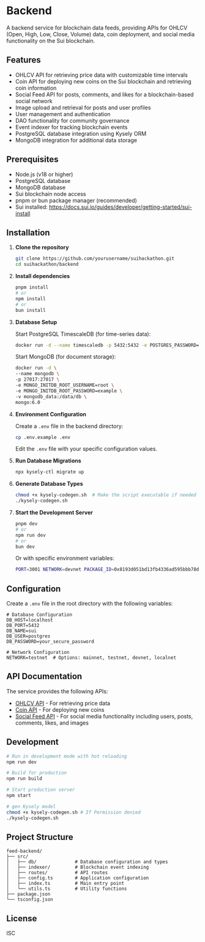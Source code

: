 # Backend

A backend service for blockchain data feeds, providing APIs for OHLCV (Open, High, Low, Close, Volume) data, coin deployment, and social media functionality on the Sui blockchain.

## Features

- OHLCV API for retrieving price data with customizable time intervals
- Coin API for deploying new coins on the Sui blockchain and retrieving coin information
- Social Feed API for posts, comments, and likes for a blockchain-based social network
- Image upload and retrieval for posts and user profiles
- User management and authentication
- DAO functionality for community governance
- Event indexer for tracking blockchain events
- PostgreSQL database integration using Kysely ORM
- MongoDB integration for additional data storage

## Prerequisites

- Node.js (v18 or higher)
- PostgreSQL database
- MongoDB database
- Sui blockchain node access
- pnpm or bun package manager (recommended)
- Sui installed: https://docs.sui.io/guides/developer/getting-started/sui-install

## Installation

1. **Clone the repository**

   ```bash
   git clone https://github.com/yourusername/suihackathon.git
   cd suihackathon/backend
   ```

2. **Install dependencies**

   ```bash
   pnpm install
   # or
   npm install
   # or
   bun install
   ```

3. **Database Setup**

   Start PostgreSQL TimescaleDB (for time-series data):

   ```bash
   docker run -d --name timescaledb -p 5432:5432 -e POSTGRES_PASSWORD=password timescale/timescaledb-ha:pg17
   ```

   Start MongoDB (for document storage):

   ```bash
   docker run -d \
   --name mongodb \
   -p 27017:27017 \
   -e MONGO_INITDB_ROOT_USERNAME=root \
   -e MONGO_INITDB_ROOT_PASSWORD=example \
   -v mongodb_data:/data/db \
   mongo:6.0
   ```

4. **Environment Configuration**

   Create a `.env` file in the backend directory:

   ```bash
   cp .env.example .env
   ```

   Edit the `.env` file with your specific configuration values.

5. **Run Database Migrations**

   ```bash
   npx kysely-ctl migrate up
   ```

6. **Generate Database Types**

   ```bash
   chmod +x kysely-codegen.sh  # Make the script executable if needed
   ./kysely-codegen.sh
   ```

7. **Start the Development Server**

   ```bash
   pnpm dev
   # or
   npm run dev
   # or
   bun dev
   ```

   Or with specific environment variables:

   ```bash
   PORT=3001 NETWORK=devnet PACKAGE_ID=0x8193d051bd13fb4336ad595bbb78dac06fa64ff1c3c3c184483ced397c9d2116 pnpm run dev
   ```

## Configuration

Create a `.env` file in the root directory with the following variables:

```
# Database Configuration
DB_HOST=localhost
DB_PORT=5432
DB_NAME=sui
DB_USER=postgres
DB_PASSWORD=your_secure_password

# Network Configuration
NETWORK=testnet  # Options: mainnet, testnet, devnet, localnet
```

## API Documentation

The service provides the following APIs:

- [OHLCV API](./docs/ohlcv-api.md) - For retrieving price data
- [Coin API](./docs/coin-api.md) - For deploying new coins
- [Social Feed API](./docs/social-feed-api.md) - For social media functionality including users, posts, comments, likes, and images

## Development

```bash
# Run in development mode with hot reloading
npm run dev

# Build for production
npm run build

# Start production server
npm start

# gen Kysely model
chmod +x kysely-codegen.sh # If Permission denied
./kysely-codegen.sh
```

## Project Structure

```
feed-backend/
├── src/
│   ├── db/              # Database configuration and types
│   ├── indexer/         # Blockchain event indexing
│   ├── routes/          # API routes
│   ├── config.ts        # Application configuration
│   ├── index.ts         # Main entry point
│   └── utils.ts         # Utility functions
├── package.json
└── tsconfig.json
```

## License

ISC
